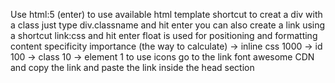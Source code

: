 Use html:5 (enter) to use available html template
shortcut to creat a div with a class just type div.classname and hit enter
you can also create a link using a  shortcut link:css and hit enter
float is used for positioning and formatting content
specificity importance (the way to calculate)
-> inline css 1000
-> id 100
-> class 10
-> element 1
to use icons go to the link font awesome CDN and copy the link and paste the link inside the head section <link rel="stylesheet" href="paste the link here">